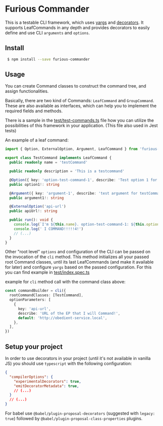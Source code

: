 # Furious Commander

This is a testable CLI framework, which uses [yargs](http://yargs.js.org/) and [decorators](https://www.typescriptlang.org/docs/handbook/decorators.html). It supports LeafCommands in any depth and provides decorators to easily define and use CLI `arguments` and `options`.

## Install

```sh
 $ npm install --save furious-commander
```

## Usage

You can create Command classes to construct the command tree, and assign functionalities.

Basically, there are two kind of Commands: `LeafCommand` and `GroupCommand`.
These are also available as interfaces, which can help you to implement the required fields and methods.

There is a sample in the [test/test-commands.ts](test/test-commands.ts) file how you can utilize the possibilities of this framework in your application. (This file also used in Jest tests)

An example of a leaf command:
```ts
import { Option, ExternalOption, Argument, LeafCommand } from 'furious-commander'

export class TestCommand implements LeafCommand {
  public readonly name = 'testCommand'

  public readonly description = 'This is a testcommand'

  @Option({ key: 'option-test-command-1', describe: 'Test option 1 for testCommand' })
  public option1!: string

  @Argument({ key: 'argument-1', describe: 'test argument for testCommand', demandOption: true })
  public argument1!: string

  @ExternalOption('api-url')
  public apiUrl!: string

  public run(): void {
    console.log(`I'm ${this.name}. option-test-command-1: ${this.option1}.`)
    console.log(' I COMMAND!!!!!4!')
    // (...)
  }
}
```

Other "root level" `options` and configuration of the CLI can be passed on the invocation of the `cli` method.
This method initializes all your passed root Command classes, until its last LeafCommands (and make it available for later) and configure `yargs` based on the passed configuration.
For this you can find example in [test/index.spec.ts](test/index.spec.ts)

example for `cli` method call with the command class above:

```ts
const commandBuilder = cli({
  rootCommandClasses: [TestCommand],
  optionParameters: [
    {
      key: 'api-url',
      describe: 'URL of the EP that I will Command!',
      default: 'http://obedient-service.local',
    },
  ],
})
```

## Setup your project

In order to use decorators in your project (until it's not available in vanilla JS) you should use `typescript` with the following configuration:

```JSON
{
  "compilerOptions": {
    "experimentalDecorators": true,
    "emitDecoratorMetadata": true,
    // (...)
  }
  // (...)
}
```

For babel use `@babel/plugin-proposal-decorators` (suggested with `legacy: true`) followed by `@babel/plugin-proposal-class-properties` plugins.

